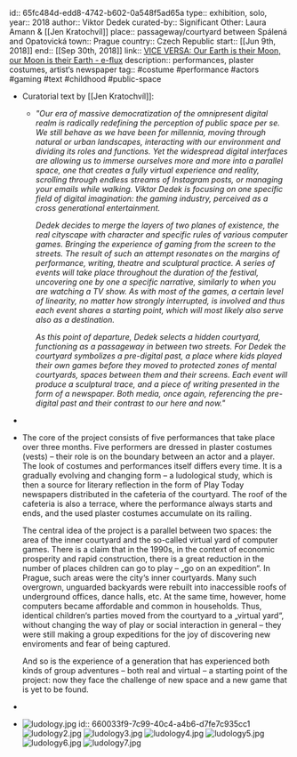id:: 65fc484d-edd8-4742-b602-0a548f5ad65a
type:: exhibition, solo,
year:: 2018
author:: Viktor Dedek
curated-by:: Significant Other: Laura Amann & [[Jen Kratochvíl]] 
place:: passageway/courtyard between Spálená and Opatovická
town:: Prague
country:: Czech Republic
start:: [[Jun 9th, 2018]] 
end:: [[Sep 30th, 2018]]
link:: [VICE VERSA: Our Earth is their Moon, our Moon is their Earth - e-flux](https://www.e-flux.com/announcements/196359/vice-versa-our-earth-is-their-moon-our-moon-is-their-earth/) 
description:: performances, plaster costumes, artist‘s newspaper
tag:: #costume #performance #actors #gaming #text #childhood #public-space

- Curatorial text by [[Jen Kratochvíl]]:
	- *"Our era of massive democratization of the omnipresent digital realm is radically redefining the perception of public space per se. We still behave as we have been for millennia, moving through natural or urban landscapes, interacting with our environment and dividing its roles and functions. Yet the widespread digital interfaces are allowing us to immerse ourselves more and more into a parallel space, one that creates a fully virtual experience and reality, scrolling through endless streams of Instagram posts, or managing your emails while walking. Viktor Dedek is focusing on one specific field of digital imagination: the gaming industry, perceived as a cross generational entertainment.*
	  
	  *Dedek decides to merge the layers of two planes of existence, the real cityscape with character and specific rules of various computer games. Bringing the experience of gaming from the screen to the streets. The result of such an attempt resonates on the margins of performance, writing, theatre and sculptural practice. A series of events will take place throughout the duration of the festival, uncovering one by one a specific narrative, similarly to when you are watching a TV show. As with most of the games, a certain level of linearity, no matter how strongly interrupted, is involved and thus each event shares a starting point, which will most likely also serve also as a destination.* 
	  
	  *As this point of departure, Dedek selects a hidden courtyard, functioning as a passageway in between two streets. For Dedek the courtyard symbolizes a pre-digital past, a place where kids played their own games before they moved to protected zones of mental courtyards, spaces between them and their screens. Each event will produce a sculptural trace, and a piece of writing presented in the form of a newspaper. Both media, once again, referencing the pre-digital past and their contrast to our here and now."*
-
- The core of the project consists of five performances that take place over three months. Five performers are dressed in plaster costumes (vests) – their role is on the boundary between an actor and a player. The look of costumes and performances itself differs every time. It is a gradually evolving and changing form – a ludological study, which is then a source for literary reflection in the form of Play Today newspapers distributed in the cafeteria of the courtyard. The roof of the cafeteria is also a terrace, where the performance always starts and ends, and the used plaster costumes accumulate on its railing.
  
  The central idea of the project is a parallel between two spaces: the area of the inner courtyard and the so-called virtual yard of computer games.
  There is a claim that in the 1990s, in the context of economic prosperity and rapid construction, there is a great reduction in the number of places children can go to play – „go on an expedition“. In Prague, such areas were the city‘s inner courtyards. Many such overgrown, unguarded backyards were rebuilt into inaccessible roofs of underground offices, dance halls, etc. At the same time, however, home computers became affordable and common in households. Thus, identical children‘s parties moved from the courtyard to a „virtual yard“, without changing the way of play or social interaction in general – they were still making a group expeditions for the joy of discovering new enviroments and fear of being captured.
  
  And so is the experience of a generation that has experienced both kinds of group adventures – both real and virtual – a starting point of the project: now they face the challenge of new space and a new game that is yet to be found.
-
- ![ludology.jpg](../assets/ludology_1711289402864_0.jpg)
  id:: 660033f9-7c99-40c4-a4b6-d7fe7c935cc1
  ![ludology2.jpg](../assets/ludology2_1711289408211_0.jpg)
  ![ludology3.jpg](../assets/ludology3_1711289412425_0.jpg)
  ![ludology4.jpg](../assets/ludology4_1711289435715_0.jpg)
  ![ludology5.jpg](../assets/ludology5_1711289440400_0.jpg)
  ![ludology6.jpg](../assets/ludology6_1711289444850_0.jpg)
  ![ludology7.jpg](../assets/ludology7_1711289448943_0.jpg)